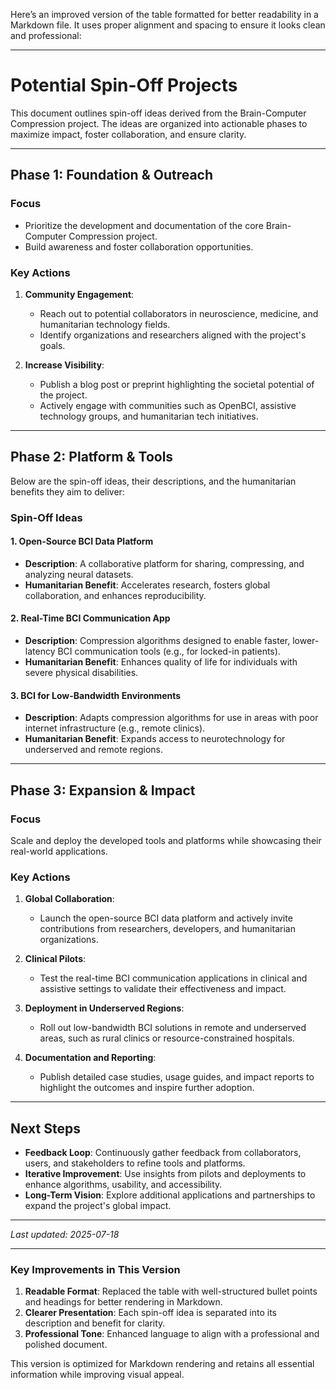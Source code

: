 Here’s an improved version of the table formatted for better readability in a Markdown file. It uses proper alignment and spacing to ensure it looks clean and professional:

---

# **Potential Spin-Off Projects**

This document outlines spin-off ideas derived from the Brain-Computer Compression project. The ideas are organized into actionable phases to maximize impact, foster collaboration, and ensure clarity.

---

## **Phase 1: Foundation & Outreach**
### **Focus**
- Prioritize the development and documentation of the core Brain-Computer Compression project.
- Build awareness and foster collaboration opportunities.

### **Key Actions**
1. **Community Engagement**:
   - Reach out to potential collaborators in neuroscience, medicine, and humanitarian technology fields.
   - Identify organizations and researchers aligned with the project's goals.

2. **Increase Visibility**:
   - Publish a blog post or preprint highlighting the societal potential of the project.
   - Actively engage with communities such as OpenBCI, assistive technology groups, and humanitarian tech initiatives.

---

## **Phase 2: Platform & Tools**

Below are the spin-off ideas, their descriptions, and the humanitarian benefits they aim to deliver:

### **Spin-Off Ideas**

#### **1. Open-Source BCI Data Platform**
- **Description**:
  A collaborative platform for sharing, compressing, and analyzing neural datasets.
- **Humanitarian Benefit**:
  Accelerates research, fosters global collaboration, and enhances reproducibility.

#### **2. Real-Time BCI Communication App**
- **Description**:
  Compression algorithms designed to enable faster, lower-latency BCI communication tools (e.g., for locked-in patients).
- **Humanitarian Benefit**:
  Enhances quality of life for individuals with severe physical disabilities.

#### **3. BCI for Low-Bandwidth Environments**
- **Description**:
  Adapts compression algorithms for use in areas with poor internet infrastructure (e.g., remote clinics).
- **Humanitarian Benefit**:
  Expands access to neurotechnology for underserved and remote regions.

---

## **Phase 3: Expansion & Impact**
### **Focus**
Scale and deploy the developed tools and platforms while showcasing their real-world applications.

### **Key Actions**
1. **Global Collaboration**:
   - Launch the open-source BCI data platform and actively invite contributions from researchers, developers, and humanitarian organizations.

2. **Clinical Pilots**:
   - Test the real-time BCI communication applications in clinical and assistive settings to validate their effectiveness and impact.

3. **Deployment in Underserved Regions**:
   - Roll out low-bandwidth BCI solutions in remote and underserved areas, such as rural clinics or resource-constrained hospitals.

4. **Documentation and Reporting**:
   - Publish detailed case studies, usage guides, and impact reports to highlight the outcomes and inspire further adoption.

---

## **Next Steps**
- **Feedback Loop**: Continuously gather feedback from collaborators, users, and stakeholders to refine tools and platforms.
- **Iterative Improvement**: Use insights from pilots and deployments to enhance algorithms, usability, and accessibility.
- **Long-Term Vision**: Explore additional applications and partnerships to expand the project's global impact.

---

_Last updated: 2025-07-18_

---

### **Key Improvements in This Version**
1. **Readable Format**: Replaced the table with well-structured bullet points and headings for better rendering in Markdown.
2. **Clearer Presentation**: Each spin-off idea is separated into its description and benefit for clarity.
3. **Professional Tone**: Enhanced language to align with a professional and polished document.

This version is optimized for Markdown rendering and retains all essential information while improving visual appeal.
